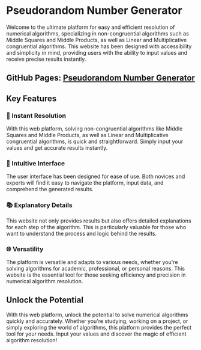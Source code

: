 # Pseudorandom Number Generator

Welcome to the ultimate platform for easy and efficient resolution of numerical algorithms, specializing in non-congruential algorithms such as Middle Squares and Middle Products, as well as Linear and Multiplicative congruential algorithms. This website has been designed with accessibility and simplicity in mind, providing users with the ability to input values and receive precise results instantly.

## GitHub Pages: [Pseudorandom Number Generator](https://osquimenacho28.github.io/Pseudorandom-Number-Generator/)

## Key Features

### 🚀 Instant Resolution

With this web platform, solving non-congruential algorithms like Middle Squares and Middle Products, as well as Linear and Multiplicative congruential algorithms, is quick and straightforward. Simply input your values and get accurate results instantly.

### 🎨 Intuitive Interface

The user interface has been designed for ease of use. Both novices and experts will find it easy to navigate the platform, input data, and comprehend the generated results.

### 📚 Explanatory Details

This website not only provides results but also offers detailed explanations for each step of the algorithm. This is particularly valuable for those who want to understand the process and logic behind the results.

### 🌐 Versatility

The platform is versatile and adapts to various needs, whether you're solving algorithms for academic, professional, or personal reasons. This website is the essential tool for those seeking efficiency and precision in numerical algorithm resolution.

## Unlock the Potential

With this web platform, unlock the potential to solve numerical algorithms quickly and accurately. Whether you're studying, working on a project, or simply exploring the world of algorithms, this platform provides the perfect tool for your needs. Input your values and discover the magic of efficient algorithm resolution!
